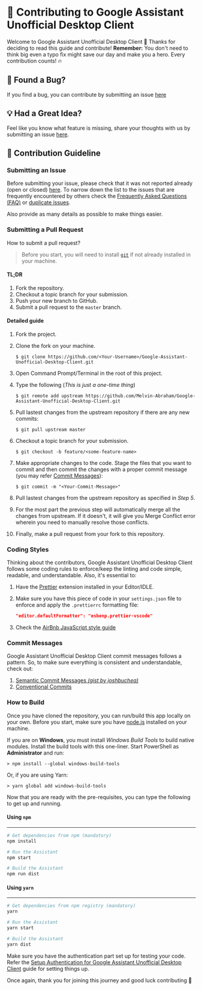 # 🙌 Contributing to Google Assistant Unofficial Desktop Client

Welcome to Google Assistant Unofficial Desktop Client 👋 Thanks for deciding to read this guide and contribute!
**Remember:** You don't need to think big even a typo fix might save our day and make you a hero.
Every contribution counts! 🔥

## 🐛 Found a Bug?

If you find a bug, you can contribute by submitting an issue [here](https://github.com/Melvin-Abraham/Google-Assistant-Unofficial-Desktop-Client/issues/new?assignees=&labels=Type%3A+Bug&template=bug-report.md&title=%F0%9F%90%9B+BUG%3A+)

## 💡 Had a Great Idea?

Feel like you know what feature is missing, share your thoughts with us by submitting an issue [here](https://github.com/Melvin-Abraham/Google-Assistant-Unofficial-Desktop-Client/issues/new?assignees=&labels=Type%3A+Feature&template=feature-request.md&title=%F0%9F%92%A1+FEATURE+REQUEST%3A+).

## 📙 Contribution Guideline

### Submitting an Issue

Before submitting your issue, please check that it was not reported already (open or closed) [here](https://github.com/Melvin-Abraham/Google-Assistant-Unofficial-Desktop-Client/issues). To narrow down the list to the issues that are frequently encountered by others check the [Frequently Asked Questions (FAQ)](https://github.com/Melvin-Abraham/Google-Assistant-Unofficial-Desktop-Client/wiki/Frequently-Asked-Questions-(FAQ)) or [duplicate issues](https://github.com/Melvin-Abraham/Google-Assistant-Unofficial-Desktop-Client/issues?q=is%3Aissue+label%3Aduplicate+is%3Aclosed).

Also provide as many details as possible to make things easier.

### Submitting a Pull Request

How to submit a pull request?

> Before you start, you will need to install [`git`](https://git-scm.com/) if not already installed in your machine.

#### TL;DR

1. Fork the repository.
2. Checkout a topic branch for your submission.
3. Push your new branch to GitHub.
4. Submit a pull request to the `master` branch.

#### Detailed guide

1. Fork the project.

2. Clone the fork on your machine.

   ```console
   $ git clone https://github.com/<Your-Username>/Google-Assistant-Unofficial-Desktop-Client.git
   ```

3. Open Command Prompt/Terminal in the root of this project.

4. Type the following (_This is just a one-time thing_)

   ```console
   $ git remote add upstream https://github.com/Melvin-Abraham/Google-Assistant-Unofficial-Desktop-Client.git
   ```

5. Pull lastest changes from the upstream repository if there are any new commits:

   ```console
   $ git pull upstream master
   ```

6. Checkout a topic branch for your submission.

    ```console
    $ git checkout -b feature/<some-feature-name>
    ```

7. Make appropriate changes to the code. Stage the files that you want to commit and then commit the changes with a proper commit message (you may refer [Commit Messages](#Commit-Messages)):

   ```console
   $ git commit -m "<Your-Commit-Message>"
   ```

8. Pull lastest changes from the upstream repository as specified in _Step 5_.

9. For the most part the previous step will automatically merge all the changes from upstream. If it doesn't, it will give you Merge Conflict error wherein you need to manually resolve those conflicts.

10. Finally, make a pull request from your fork to this repository.

### Coding Styles

Thinking about the contributors, Google Assistant Unofficial Desktop Client follows some coding rules to enforce/keep the linting and code simple, readable, and understandable. Also, it's essential to:

1. Have the [Prettier](https://marketplace.visualstudio.com/items?itemName=esbenp.prettier-vscode) extension installed in your Editor/IDLE.
2. Make sure you have this piece of code in your `settings.json` file to enforce and apply the `.prettierrc` formatting file:

    ```json
    "editor.defaultFormatter": "esbenp.prettier-vscode"
    ```

3. Check the [AirBnb JavaScript style guide](https://github.com/airbnb/javascript)

### Commit Messages

Google Assistant Unofficial Desktop Client commit messages follows a pattern. So, to make sure everything is consistent and understandable, check out:

1. [Semantic Commit Messages _(gist by joshbuchea)_](https://gist.github.com/joshbuchea/6f47e86d2510bce28f8e7f42ae84c716)
2. [Conventional Commits](https://www.conventionalcommits.org/en/v1.0.0/)

### How to Build

Once you have cloned the repository, you can run/build this app locally on your own. Before you start, make sure you have [node.js](https://nodejs.org/) installed on your machine.

If you are on **Windows**, you must install _Windows Build Tools_ to build native modules. Install the build tools with this one-liner. Start PowerShell as **Administrator** and run:

```console
> npm install --global windows-build-tools
```

Or, if you are using Yarn:

```console
> yarn global add windows-build-tools
```

Now that you are ready with the pre-requisites, you can type the following to get up and running.

#### Using `npm`

---

```bash
# Get dependencies from npm (mandatory)
npm install

# Run the Assistant
npm start

# Build the Assistant
npm run dist
```

#### Using `yarn`

---

```bash
# Get dependencies from npm registry (mandatory)
yarn

# Run the Assistant
yarn start

# Build the Assistant
yarn dist
```

Make sure you have the authentication part set up for testing your code. Refer the [Setup Authentication for Google Assistant Unofficial Desktop Client](https://github.com/Melvin-Abraham/Google-Assistant-Unofficial-Desktop-Client/wiki/Setup-Authentication-for-Google-Assistant-Unofficial-Desktop-Client) guide for setting things up.

Once again, thank you for joining this journey and good luck contributing 🙏
